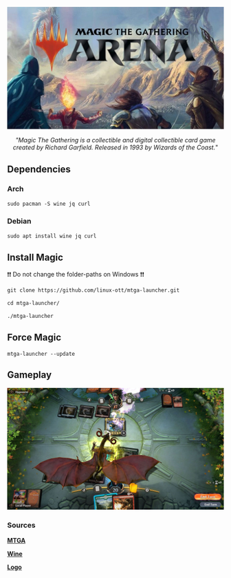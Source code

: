 
![GitHub Logo](res/magic_logo.jpg)

<p align="center"><i>"Magic The Gathering is a collectible and digital collectible card game created by Richard Garfield. Released in 1993 by Wizards of the Coast.</i>"
</p>


## Dependencies

### Arch
```
sudo pacman -S wine jq curl
```

### Debian
```
sudo apt install wine jq curl
```

## Install Magic

❗❗ Do not change the folder-paths on Windows ❗❗

```
git clone https://github.com/linux-ott/mtga-launcher.git
```
```
cd mtga-launcher/
```
```
./mtga-launcher
```

## Force Magic
```
mtga-launcher --update 
```

## Gameplay
![GitHub Logo](res/mtga-gameplay.jpg)

### Sources

**[MTGA](https://magic.wizards.com/de/mtgarena)**

**[Wine](https://github.com/Kron4ek/Wine-Builds)**

**[Logo](https://cdn.wccftech.com/wp-content/uploads/2018/09/Magic-the-Gathering-Arena-Art.jpg)**


